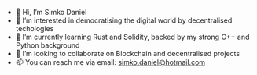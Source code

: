 - 👋 Hi, I’m Simko Daniel
- 👀 I’m interested in democratising the digital world by decentralised techologies
- 🌱 I’m currently learning Rust and Solidity, backed by my strong C++ and Python background
- 💞️ I’m looking to collaborate on Blockchain and decentralised projects
- 📫 You can reach me via email: simko.daniel@hotmail.com

